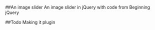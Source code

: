 ##An image slider
An image slider in jQuery with code from Beginning jQuery 

##Todo
Making it plugin
